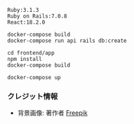 ```
Ruby:3.1.3
Ruby on Rails:7.0.8
React:18.2.0
```

```
docker-compose build
docker-compose run api rails db:create

cd frontend/app
npm install
docker-compose build

docker-compose up
```


### クレジット情報

- 背景画像: 著作者 [Freepik](https://jp.freepik.com/free-photo/flat-lay-desk-arrangement-with-copy-space_13523365.htm#query=%E6%9C%BA%E3%81%AE%E4%B8%8A&position=2&from_view=keyword&track=ais&uuid=5d5dda67-b9ac-430f-a6fa-2c57dda79f84)
